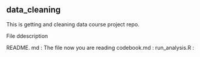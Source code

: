 ## data_cleaning
This is getting and cleaning data course project repo.



File ddescription

README. md : The file now you are reading
codebook.md : 
run_analysis.R :


